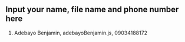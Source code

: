 ## Input your name, file name and phone number here
1. Adebayo Benjamin, adebayoBenjamin.js, 09034188172

